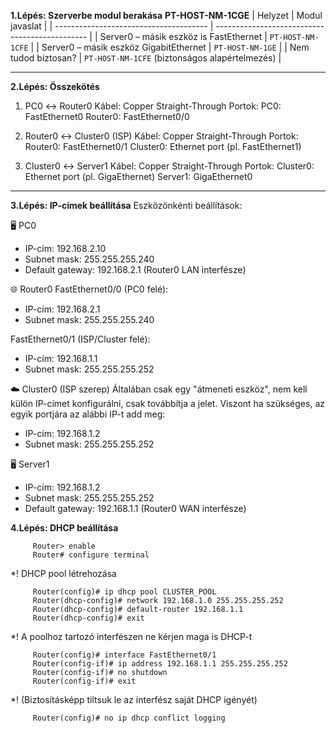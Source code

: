 **1.Lépés: Szerverbe modul berakása**
    **PT-HOST-NM-1CGE**
    | Helyzet                                | Modul javaslat                                 |
    | -------------------------------------- | ---------------------------------------------- |
    | Server0 – másik eszköz is FastEthernet | `PT-HOST-NM-1CFE`                              |
    | Server0 – másik eszköz GigabitEthernet | `PT-HOST-NM-1GE`                               |
    | Nem tudod biztosan?                    | `PT-HOST-NM-1CFE` (biztonságos alapértelmezés) |

---
**2.Lépés: Összekötés**

   1. PC0 ↔ Router0
      Kábel: Copper Straight-Through
      Portok:
        PC0: FastEthernet0
        Router0: FastEthernet0/0

   2. Router0 ↔ Cluster0 (ISP)
      Kábel: Copper Straight-Through
      Portok:
        Router0: FastEthernet0/1
        Cluster0: Ethernet port (pl. FastEthernet1)

   3. Cluster0 ↔ Server1
      Kábel: Copper Straight-Through
      Portok:
        Cluster0: Ethernet port (pl. GigaEthernet)
        Server1: GigaEthernet0

---
**3.Lépés: IP-címek beállítása**
Eszközönkénti beállítások:

🖥️ PC0
*   IP-cím: 192.168.2.10
*   Subnet mask: 255.255.255.240
*   Default gateway: 192.168.2.1 (Router0 LAN interfésze)

🌐 Router0
FastEthernet0/0 (PC0 felé):
*   IP-cím: 192.168.2.1
*   Subnet mask: 255.255.255.240

FastEthernet0/1 (ISP/Cluster felé):
*   IP-cím: 192.168.1.1
*   Subnet mask: 255.255.255.252

☁️ Cluster0 (ISP szerep)
Általában csak egy "átmeneti eszköz", nem kell külön IP-címet konfigurálni, csak továbbítja a jelet. Viszont ha szükséges, az egyik portjára az alábbi IP-t add meg:
*   IP-cím: 192.168.1.2
*   Subnet mask: 255.255.255.252

🖥️ Server1
*   IP-cím: 192.168.1.2
*   Subnet mask: 255.255.255.252
*   Default gateway: 192.168.1.1 (Router0 WAN interfésze)

**4.Lépés: DHCP beállítása**

         Router> enable
         Router# configure terminal
   
   *! DHCP pool létrehozása
    
         Router(config)# ip dhcp pool CLUSTER_POOL
         Router(dhcp-config)# network 192.168.1.0 255.255.255.252
         Router(dhcp-config)# default-router 192.168.1.1
         Router(dhcp-config)# exit
   
   *! A poolhoz tartozó interfészen ne kérjen maga is DHCP-t
   
         Router(config)# interface FastEthernet0/1
         Router(config-if)# ip address 192.168.1.1 255.255.255.252
         Router(config-if)# no shutdown
         Router(config-if)# exit
   
   *! (Biztosításképp tiltsuk le az interfész saját DHCP igényét)
   
         Router(config)# no ip dhcp conflict logging
